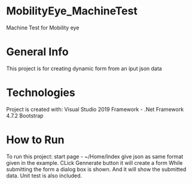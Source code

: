 # MobilityEye_MachineTest
Machine Test for Mobility eye

# General Info
This project is for creating dynamic form from an iput json data

# Technologies
Project is created with:
Visual Studio 2019
Framework - .Net Framework 4.7.2
Bootstrap

# How to Run
To run this project:
start page - ~/Home/Index
give json as same format given in the example.
CLick Gennerate button it will create a form
While submitting the form a dialog box is shown.
And it will show the submitted data.
Unit test is also included.
